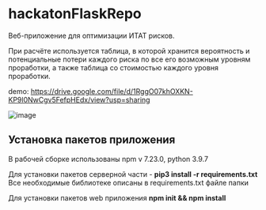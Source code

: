 # hackatonFlaskRepo

Веб-приложение для оптимизации ИТАТ рисков.

При расчёте используется таблица, в которой хранится вероятность и потенциальные потери каждого риска по все его возможным уровням проработки, а также таблица со стоимостью каждого уровня проработки.

demo: https://drive.google.com/file/d/1RggO07khOXKN-KP9l0NwCgv5FefpHEdx/view?usp=sharing

![image](https://user-images.githubusercontent.com/9781520/135237385-f4a36796-c78d-4dee-af01-e651a1fa34e0.png)

## Установка пакетов приложения
В рабочей сборке использованы npm v 7.23.0, python 3.9.7

Для установки пакетов серверной части - **pip3 install -r requirements.txt**
Все необходимые библиотеке описаны в requirements.txt файле папки


Для установки пакетов web приложения **npm init && npm install**
